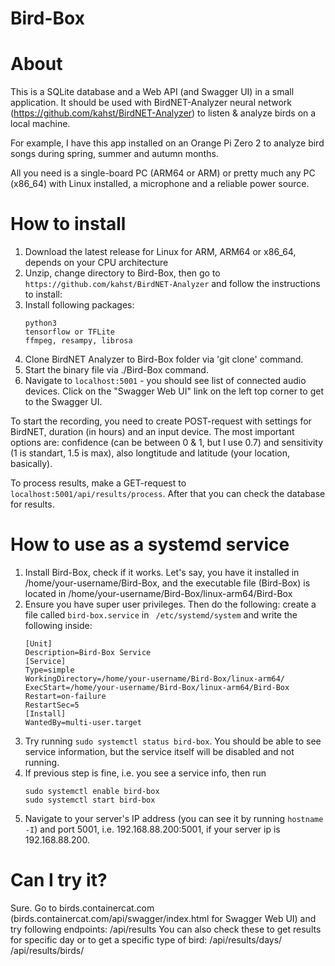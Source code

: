 # Bird-Box

# About

This is a SQLite database and a Web API (and Swagger UI) in a small application. It should be used with BirdNET-Analyzer neural network (https://github.com/kahst/BirdNET-Analyzer) to listen & analyze birds on a local machine. 

For example, I have this app installed on an Orange Pi Zero 2 to analyze bird songs during spring, summer and autumn months.

All you need is a single-board PC (ARM64 or ARM) or pretty much any PC (x86_64) with Linux installed, a microphone and a reliable power source. 

# How to install

1. Download the latest release for Linux for ARM, ARM64 or x86_64, depends on your CPU architecture
2. Unzip, change directory to Bird-Box, then go to ``` https://github.com/kahst/BirdNET-Analyzer ``` and follow the instructions to install:
3. Install following packages:
   ```
   python3
   tensorflow or TFLite
   ffmpeg, resampy, librosa
   ```
5. Clone BirdNET Analyzer to Bird-Box folder via 'git clone' command.
6. Start the binary file via ./Bird-Box command.
7. Navigate to ``` localhost:5001 ``` - you should see list of connected audio devices. Click on the "Swagger Web UI" link on the left top corner to get to the Swagger UI. 

To start the recording, you need to create POST-request with settings for BirdNET, duration (in hours) and an input device. The most important options are: confidence (can be between 0 & 1, but I use 0.7) and sensitivity (1 is standart, 1.5 is max), also longtitude and latitude (your location, basically).

To process results, make a GET-request to ``` localhost:5001/api/results/process ```. After that you can check the database for results.

# How to use as a systemd service

1. Install Bird-Box, check if it works. Let's say, you have it installed in /home/your-username/Bird-Box, and the executable file (Bird-Box) is located in /home/your-username/Bird-Box/linux-arm64/Bird-Box
2. Ensure you have super user privileges. Then do the following: create a file called ```bird-box.service``` in ``` /etc/systemd/system``` and write the following inside:
   ```
   [Unit]
   Description=Bird-Box Service
   [Service]
   Type=simple
   WorkingDirectory=/home/your-username/Bird-Box/linux-arm64/
   ExecStart=/home/your-username/Bird-Box/linux-arm64/Bird-Box
   Restart=on-failure
   RestartSec=5
   [Install]
   WantedBy=multi-user.target
   ```
3. Try running ```sudo systemctl status bird-box```. You should be able to see service information, but the service itself will be disabled and not running.
4. If previous step is fine, i.e. you see a service info, then run
   ```
   sudo systemctl enable bird-box
   sudo systemctl start bird-box
   ```
5. Navigate to your server's IP address (you can see it by running ```hostname -I```) and port 5001, i.e. 192.168.88.200:5001, if your server ip is 192.168.88.200.

# Can I try it?
Sure. Go to birds.containercat.com (birds.containercat.com/api/swagger/index.html for Swagger Web UI) and try following endpoints:
   /api/results
   You can also check these to get results for specific day or to get a specific type of bird:
   /api/results/days/
   /api/results/birds/
